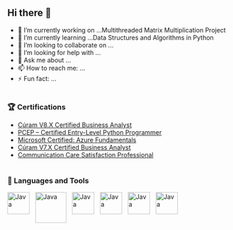 ## Hi there 👋

<!--
**rmdavis3/rmdavis3** is a ✨ _special_ ✨ repository because its `README.md` (this file) appears on your GitHub profile.

Here are some ideas to get you started:
-->
- 🔭 I’m currently working on ...Multithreaded Matrix Multiplication Project
- 🌱 I’m currently learning ...Data Structures and Algorithms in Python
- 👯 I’m looking to collaborate on ...
- 🤔 I’m looking for help with ...
- 💬 Ask me about ...
- 📫 How to reach me: ...
- ⚡ Fun fact: ...

#

### 🏆 Certifications
-  <a href="https://merative-curam-training.moodlecloud.com/badges/badge.php?hash=87106dca51b67930d9999ef9ab5070a9d40152bc">Cúram V8.X Certified Business Analyst</a>
-  <a href="https://verify.openedg.org/?id=Sa8j.ZbC0.7hQQ">PCEP – Certified Entry-Level Python Programmer</a>
-  <a href="https://learn.microsoft.com/en-us/users/rdavis-2273/credentials/d549f632ae0263da?ref=https%3A%2F%2Fwww.linkedin.com%2F">Microsoft Certified: Azure Fundamentals</a>
-  <a href="https://www.credly.com/badges/297629bb-9cca-4f16-8581-7d8fa8dc1c87">Cúram V7.X Certified Business Analyst</a>
-  <a href="https://www.credly.com/badges/9a7d60e6-86d9-4706-be2c-93d17f24bf79">Communication Care Satisfaction Professional</a>

#

### 🧰 Languages and Tools
<img align="left" alt="Java" width="50px" style="padding-right:10px;" src="https://cdn.jsdelivr.net/gh/devicons/devicon@latest/icons/python/python-original-wordmark.svg"/>
<img align="left" alt="Java" width="70px" style="padding-right:10px;" src="https://cdn.jsdelivr.net/gh/devicons/devicon@latest/icons/eclipse/eclipse-original-wordmark.svg"/>
<img align="left" alt="Java" width="50px" style="padding-right:10px;" src="https://cdn.jsdelivr.net/gh/devicons/devicon@latest/icons/java/java-original-wordmark.svg"/>
<img align="left" alt="Java" width="50px" style="padding-right:10px;" src="https://cdn.jsdelivr.net/gh/devicons/devicon@latest/icons/jira/jira-original-wordmark.svg"/>
<img align="left" alt="Java" width="50px" style="padding-right:10px;" src="https://cdn.jsdelivr.net/gh/devicons/devicon@latest/icons/vscode/vscode-original-wordmark.svg"/>
<img align="left" alt="Java" width="50px" style="padding-right:10px;" src="https://cdn.jsdelivr.net/gh/devicons/devicon@latest/icons/salesforce/salesforce-original.svg"/>

